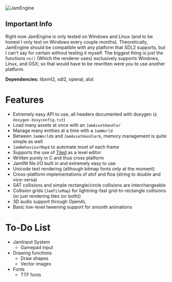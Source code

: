 ![JamEngine](https://i.imgur.com/eF0nArB.png)

Important Info
--------------
Right now JamEngine is only tested on Windows and Linux (and to be
honest I only test on Windows every couple months). Theoretically, JamEngine
should be compatible with any platform that SDL2 supports, but I can't
say for certain without testing it myself. The biggest thing is just
the functions `ns()` (Which the renderer uses) exclusively supports Windows,
Linux, and OSX; so that would have to be rewritten were you to use another
platform.

**Dependencies:** libxml2, sdl2, openal, alut

Features
========
 - Extremely easy API to use, all headers documented with doxygen (`$ doxygen doxyconfig.txt`)
 - Load many assets at once with an `JamAssetHandler`
 - Manage many entities at a time with a `JamWorld`
 - Between `JamWorld`s and `JamAssetHandler`s, memory management is quite simple as well
 - `JamBehaviourMap`s to automate most of each frame
 - Supports the use of [Tiled](https://www.mapeditor.org/) as a level editor
 - Written purely in C and thus cross platform
 - JamINI file I/O built in and extremely easy to use
 - Unicode text rendering (although bitmap fonts only at the moment)
 - Cross-platform implementations of atof and ftoa (string to double and vice-versa)
 - SAT collisions and simple rectangle/circle collisions are interchangeable
 - Collision grids (`JamTileMap`) for lightning-fast grid-to-rectangle collisions (or just rendering tiles (or both))
 - 3D audio support through OpenAL
 - Basic low-level tweening support for smooth animations 

To-Do List
==========
 - JamInput System
    + Gamepad input
 - Drawing functions
    + Draw shapes
    + Vector images
 - Fonts
    + TTF fonts
